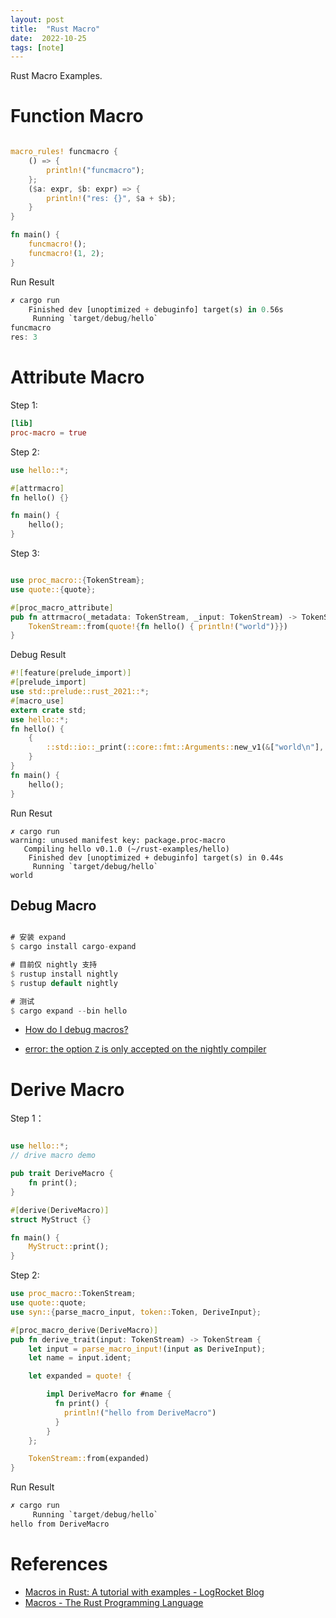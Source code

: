 ```yaml
---
layout: post
title:  "Rust Macro"
date:  2022-10-25
tags: [note]
---
```


Rust Macro Examples.

# Function Macro

```rust

macro_rules! funcmacro {
    () => {
        println!("funcmacro");
    };
    ($a: expr, $b: expr) => {
        println!("res: {}", $a + $b);
    }
}

fn main() {
    funcmacro!();
    funcmacro!(1, 2);
}

```

Run Result

```rust
✗ cargo run
    Finished dev [unoptimized + debuginfo] target(s) in 0.56s
     Running `target/debug/hello`
funcmacro
res: 3
```

# Attribute Macro

Step 1:

```toml
[lib]
proc-macro = true
```

Step 2:

```rust
use hello::*;

#[attrmacro]
fn hello() {}

fn main() {
    hello();
}

```

Step 3:

```rust

use proc_macro::{TokenStream};
use quote::{quote};

#[proc_macro_attribute]
pub fn attrmacro(_metadata: TokenStream, _input: TokenStream) -> TokenStream {
    TokenStream::from(quote!{fn hello() { println!("world")}})
}
```

Debug Result

```rust
#![feature(prelude_import)]
#[prelude_import]
use std::prelude::rust_2021::*;
#[macro_use]
extern crate std;
use hello::*;
fn hello() {
    {
        ::std::io::_print(::core::fmt::Arguments::new_v1(&["world\n"], &[]));
    }
}
fn main() {
    hello();
}
```

Run Resut

```shell
✗ cargo run
warning: unused manifest key: package.proc-macro
   Compiling hello v0.1.0 (~/rust-examples/hello)
    Finished dev [unoptimized + debuginfo] target(s) in 0.44s
     Running `target/debug/hello`
world
```

## Debug Macro

```rust

# 安装 expand
$ cargo install cargo-expand

# 目前仅 nightly 支持
$ rustup install nightly
$ rustup default nightly

# 测试
$ cargo expand --bin hello
```

- [How do I debug macros?](https://stackoverflow.com/questions/30200374/how-do-i-debug-macros)
* [error: the option `Z` is only accepted on the nightly compiler](https://stackoverflow.com/questions/48675235/error-the-option-z-is-only-accepted-on-the-nightly-compiler)




# Derive Macro

Step 1：

```rust

use hello::*;
// drive macro demo

pub trait DeriveMacro {
    fn print();
}

#[derive(DeriveMacro)]
struct MyStruct {}

fn main() {
    MyStruct::print();
}

```

Step 2:

```rust
use proc_macro::TokenStream;
use quote::quote;
use syn::{parse_macro_input, token::Token, DeriveInput};

#[proc_macro_derive(DeriveMacro)]
pub fn derive_trait(input: TokenStream) -> TokenStream {
    let input = parse_macro_input!(input as DeriveInput);
    let name = input.ident;

    let expanded = quote! {

        impl DeriveMacro for #name {
          fn print() {
            println!("hello from DeriveMacro")
          }
        }
    };

    TokenStream::from(expanded)
}

```

Run Result
```rust
✗ cargo run
     Running `target/debug/hello`
hello from DeriveMacro
```

# References

* [Macros in Rust: A tutorial with examples - LogRocket Blog](https://blog.logrocket.com/macros-in-rust-a-tutorial-with-examples/)
* [Macros - The Rust Programming Language](https://doc.rust-lang.org/book/ch19-06-macros.html)
